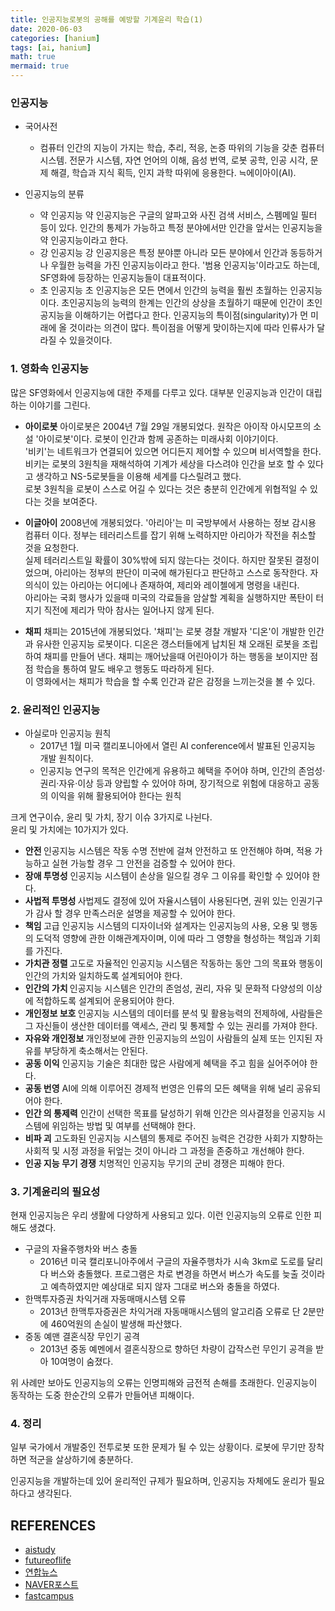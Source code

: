 ```yaml
---
title: 인공지능로봇의 공해를 예방할 기계윤리 학습(1)
date: 2020-06-03
categories: [hanium]
tags: [ai, hanium]
math: true
mermaid: true
---
```


### 인공지능

- 국어사전

  - 컴퓨터 인간의 지능이 가지는 학습, 추리, 적응, 논증 따위의 기능을 갖춘 컴퓨터 시스템. 전문가 시스템, 자연 언어의 이해, 음성 번역, 로봇 공학, 인공 시각, 문제 해결, 학습과 지식 획득, 인지 과학 따위에 응용한다. ≒에이아이(AI).

- 인공지능의 분류
  - 약 인공지능
    약 인공지능은 구글의 알파고와 사진 검색 서비스, 스펨메일 필터 등이 있다. 인간의 통제가 가능하고 특정 분야에서만 인간을 앞서는 인공지능을 약 인공지능이라고 한다.
  - 강 인공지능
    강 인공지응은 특정 분야뿐 아니라 모든 분야에서 인간과 동등하거나 우월한 능력을 가진 인공지능이라고 한다. '범용 인공지능'이라고도 하는데, SF영화에 등장하는 인공지능들이 대표적이다.
  - 초 인공지능
    초 인공지능은 모든 면에서 인간의 능력을 훨씬 초월하는 인공지능이다. 초인공지능의 능력의 한계는 인간의 상상을 초월하기 때문에 인간이 초인공지능을 이해하기는 어렵다고 한다. 인공지능의 특이점(singularity)가 먼 미래에 올 것이라는 의견이 많다. 특이점을 어떻게 맞이하는지에 따라 인류사가 달라질 수 있을것이다.

### 1. 영화속 인공지능

많은 SF영화에서 인공지능에 대한 주제를 다루고 있다. 대부분 인공지능과 인간이 대립하는 이야기를 그린다.

- <b>아이로봇</b>
  아이로봇은 2004년 7월 29일 개봉되었다. 원작은 아이작 아시모프의 소설 '아이로봇'이다. 로봇이 인간과 함께 공존하는 미래사회 이야기이다.  
  '비키'는 네트워크가 연결되어 있으면 어디든지 제어할 수 있으며 비서역할을 한다. 비키는 로봇의 3원칙을 재해석하여 기계가 세상을 다스려야 인간을 보호 할 수 있다고 생각하고 NS-5로봇들을 이용해 세계를 다스릴려고 했다.  
  로봇 3원칙을 로봇이 스스로 어길 수 있다는 것은 충분히 인간에게 위협적일 수 있다는 것을 보여준다.

- <b>이글아이</b>
  2008년에 개봉되었다. '아리아'는 미 국방부에서 사용하는 정보 감시용 컴퓨터 이다. 정부는 테러리스트를 잡기 위해 노력하지만 아리아가 작전을 취소할 것을 요청한다.  
  실제 테러리스트일 확률이 30%밖에 되지 않는다는 것이다. 하지만 잘못된 결정이었으며, 아리아는 정부의 판단이 미국에 해가된다고 판단하고 스스로 동작한다. 자의식이 있는 아리아는 어디에나 존재하여, 제리와 레이첼에게 명령을 내린다.  
  아리아는 국회 행사가 있을때 미국의 각료들을 암살할 계획을 실행하지만 폭탄이 터지기 직전에 제리가 막아 참사는 일어나지 않게 된다.

- <b>채피</b>
  채피는 2015년에 개봉되었다. '채피'는 로봇 경찰 개발자 '디온'이 개발한 인간과 유사한 인공지능 로봇이다. 디온은 갱스터들에게 납치된 채 오래된 로봇을 조립하여 채피를 만들어 낸다. 채피는 깨어났을때 어린아이가 하는 행동을 보이지만 점점 학습을 통하여 말도 배우고 행동도 따라하게 된다.  
  이 영화에서는 채피가 학습을 할 수록 인간과 같은 감정을 느끼는것을 볼 수 있다.

### 2. 윤리적인 인공지능

- 아실로마 인공지능 원칙
  - 2017년 1월 미국 캘리포니아에서 열린 AI conference에서 발표된 인공지능 개발 원칙이다.
  - 인공지능 연구의 목적은 인간에게 유용하고 혜택을 주어야 하며, 인간의 존엄성·권리·자유·이상 등과 양립할 수 있어야 하며, 장기적으로 위험에 대응하고 공동의 이익을 위해 활용되어야 한다는 원칙

크게 연구이슈, 윤리 및 가치, 장기 이슈 3가지로 나뉜다.  
윤리 및 가치에는 10가지가 있다.

- <b>안전 </b>
  인공지능 시스템은 작동 수명 전반에 걸쳐 안전하고 또 안전해야 하며, 적용 가능하고 실현 가능할 경우 그 안전을 검증할 수 있어야 한다.
- <b>장애 투명성</b>
  인공지능 시스템이 손상을 일으킬 경우 그 이유를 확인할 수 있어야 한다.
- <b>사법적 투명성 </b>
  사법제도 결정에 있어 자율시스템이 사용된다면, 권위 있는 인권기구가 감사 할 경우 만족스러운 설명을 제공할 수 있어야 한다.
- <b>책임 </b>
  고급 인공지능 시스템의 디자이너와 설계자는 인공지능의 사용, 오용 및 행동의 도덕적 영향에 관한 이해관계자이며, 이에 따라 그 영향을 형성하는 책임과 기회를 가진다.
- <b>가치관 정렬 </b>
  고도로 자율적인 인공지능 시스템은 작동하는 동안 그의 목표와 행동이 인간의 가치와 일치하도록 설계되어야 한다.
- <b>인간의 가치 </b>
  인공지능 시스템은 인간의 존엄성, 권리, 자유 및 문화적 다양성의 이상에 적합하도록 설계되어 운용되어야 한다.
- <b>개인정보 보호 </b>
  인공지능 시스템의 데이터를 분석 및 활용능력의 전제하에, 사람들은 그 자신들이 생산한 데이터를 액세스, 관리 및 통제할 수 있는 권리를 가져야 한다.
- <b>자유와 개인정보 </b>
  개인정보에 관한 인공지능의 쓰임이 사람들의 실제 또는 인지된 자유를 부당하게 축소해서는 안된다.
- <b>공동 이익</b>
  인공지능 기술은 최대한 많은 사람에게 혜택을 주고 힘을 실어주어야 한다.
- <b>공동 번영</b>
  AI에 의해 이루어진 경제적 번영은 인류의 모든 혜택을 위해 널리 공유되어야 한다.
- <b>인간 의 통제력</b>
  인간이 선택한 목표를 달성하기 위해 인간은 의사결정을 인공지능 시스템에 위임하는 방법 및 여부를 선택해야 한다.
- <b>비파 괴</b>
  고도화된 인공지능 시스템의 통제로 주어진 능력은 건강한 사회가 지향하는 사회적 및 시정 과정을 뒤엎는 것이 아니라 그 과정을 존중하고 개선해야 한다.
- <b>인공 지능 무기 경쟁</b>
  치명적인 인공지능 무기의 군비 경쟁은 피해야 한다.

### 3. 기계윤리의 필요성

현재 인공지능은 우리 생활에 다양하게 사용되고 있다. 이런 인공지능의 오류로 인한 피해도 생겼다.

- 구글의 자율주행차와 버스 충돌
  - 2016년 미국 캘리포니아주에서 구글의 자율주행차가 시속 3km로 도로를 달리다 버스와 충돌했다. 프로그램은 차로 변경을 하면서 버스가 속도를 늦출 것이라고 예측하였지만 예상대로 되지 않자 그대로 버스와 충돌을 하였다.
- 한맥투자증권 차익거래 자동매매시스템 오류
  - 2013년 한맥투자증권은 차익거래 자동매매시스템의 알고리즘 오류로 단 2분만에 460억원의 손실이 발생해 파산했다.
- 중동 예맨 결혼식장 무인기 공격
  - 2013년 중동 예멘에서 결혼식장으로 향하던 차량이 갑작스런 무인기 공격을 받아 10여명이 숨졌다.

위 사례만 보아도 인공지능의 오류는 인명피해와 금전적 손해를 초래한다. 인공지능이 동작하는 도중 한순간의 오류가 만들어낸 피해이다.

### 4. 정리

일부 국가에서 개발중인 전투로봇 또한 문제가 될 수 있는 상황이다. 로봇에 무기만 장착하면 적군을 살상하기에 충분하다.

인공지능을 개발하는데 있어 윤리적인 규제가 필요하며, 인공지능 자체에도 윤리가 필요하다고 생각된다.

## REFERENCES

- [aistudy](http://www.aistudy.co.kr/psychology/intelligence_definition.htm)
- [futureoflife](https://futureoflife.org/ai-principles-korean/)
- [연합뉴스](https://www.yna.co.kr/view/MYH20160316006700038)
- [NAVER포스트](https://post.naver.com/viewer/postView.nhn?volumeNo=18722120&memberNo=44221567)
- [fastcampus](https://media.fastcampus.co.kr/knowledge/how-beginners-wrong-machine-learning/)
